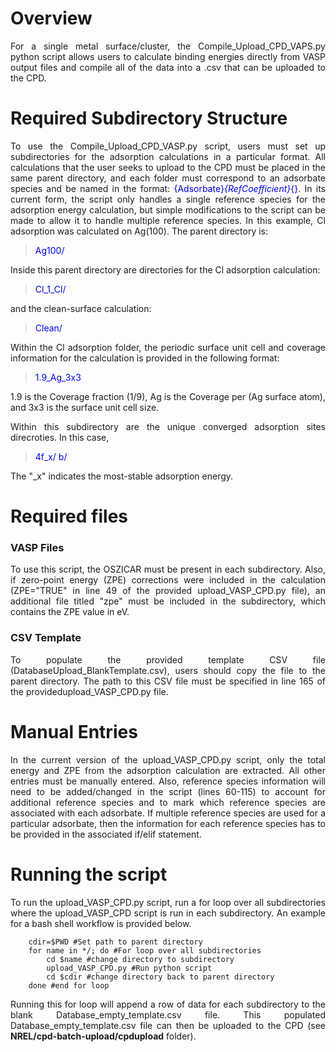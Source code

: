 # Overview
<div style="text-align: justify">For a single metal surface/cluster, the Compile_Upload_CPD_VAPS.py python script allows users to calculate binding energies directly from VASP output files and compile all of the data into a .csv that can be uploaded to the CPD.

# Required Subdirectory Structure
To use the Compile_Upload_CPD_VASP.py script, users must set up subdirectories for the adsorption calculations in a particular format. All calculations that the user seeks to upload to the CPD must be placed in the same parent directory, and each folder must correspond to an adsorbate species and be named in the format: <span style="color:blue">{Adsorbate}_{RefCoefficient}_{}</span>. In its current form, the script only handles a single reference species for the adsorption energy calculation, but simple modifications to the script can be made to allow it to handle multiple reference species. In this example, Cl adsorption was calculated on Ag(100). The parent directory is:

><span style="color:blue">Ag100/

Inside this parent directory are directories for the Cl adsorption calculation:
><span style="color:blue">Cl_1_Cl/

and the clean-surface calculation:
><span style="color:blue">Clean/
        
Within the Cl adsorption folder, the periodic surface unit cell and coverage information for the calculation is provided in the following format:
><span style="color:blue">1.9_Ag_3x3
        
1.9 is the Coverage fraction (1/9), Ag is the Coverage per (Ag surface atom), and 3x3 is the surface unit cell size.
        
Within this subdirectory are the unique converged adsorption sites direcroties. In this case,
><span style="color:blue">4f_x/ b/
        
The "_x" indicates the most-stable adsorption energy.

# Required files
### VASP Files
To use this script, the OSZICAR must be present in each subdirectory. Also, if zero-point energy (ZPE) corrections were included in the calculation (ZPE="TRUE" in line 49 of the provided upload_VASP_CPD.py file), an additional file titled "zpe" must be included in the subdirectory, which contains the ZPE value in eV.

### CSV Template
To populate the provided template CSV file (DatabaseUpload_BlankTemplate.csv), users should copy the file to the parent directory. The path to this CSV file must be specified in line 165 of the providedupload_VASP_CPD.py file.

# Manual Entries
In the current version of the upload_VASP_CPD.py script, only the total energy and ZPE from the adsorption calculation are extracted. All other entries must be manually entered. Also, reference species information will need to be added/changed in the script (lines 60-115) to account for additional reference species and to mark which reference species are associated with each adsorbate. If multiple reference species are used for a particular adsorbate, then the information for each reference species has to be provided in the associated if/elif statement.

# Running the script
To run the upload_VASP_CPD.py script, run a for loop over all subdirectories where the upload_VASP_CPD script is run in each subdirectory. An example for a bash shell workflow is provided below.

        cdir=$PWD #Set path to parent directory
        for name in */; do #For loop over all subdirectories  
            cd $name #change directory to subdirectory  
            upload_VASP_CPD.py #Run python script
            cd $cdir #change directory back to parent directory
        done #end for loop
    
Running this for loop will append a row of data for each subdirectory to the blank Database_empty_template.csv file. This populated Database_empty_template.csv file can then be uploaded to the CPD (see **NREL/cpd-batch-upload/cpdupload** folder).

</div>
